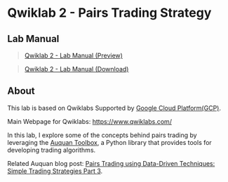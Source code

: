 # Qwiklab 2 - Pairs Trading Strategy

## Lab Manual
>[Qwiklab 2 - Lab Manual (Preview)](https://github.com/PeterQiu0516/GoogleCloud-ML-for-Trading/blob/master/Course%202%20-%20Using%20Machine%20Learning%20in%20Trading%20and%20Finance/Qwiklab%201%20-%20Build%20a%20ML%20Model%20in%20TensorFlow%20using%20the%20Estimator%20API/Qwiklab%201%20-%20Lab%20Manual.pdf)

>[Qwiklab 2 - Lab Manual (Download)](https://github.com/PeterQiu0516/GoogleCloud-ML-for-Trading/raw/master/Course%202%20-%20Using%20Machine%20Learning%20in%20Trading%20and%20Finance/Qwiklab%201%20-%20Build%20a%20ML%20Model%20in%20TensorFlow%20using%20the%20Estimator%20API/Qwiklab%201%20-%20Lab%20Manual.pdf)

## About
This lab is based on Qwiklabs Supported by [Google Cloud Platform(GCP)](https://cloud.google.com/). 

Main Webpage for Qwiklabs: https://www.qwiklabs.com/

In this lab, I explore some of the concepts behind pairs trading by leveraging the [Auquan Toolbox](https://github.com/Auquan/auquan-toolbox-python), a Python library that provides tools for developing trading algorithms.

Related Auquan blog post:  [Pairs Trading using Data-Driven Techniques: Simple Trading Strategies Part 3](https://medium.com/auquan/pairs-trading-data-science-7dbedafcfe5a).
